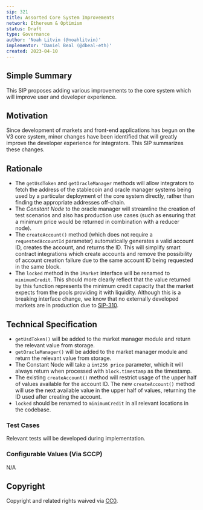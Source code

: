 ```yaml
---
sip: 321
title: Assorted Core System Improvements
network: Ethereum & Optimism
status: Draft
type: Governance
author: 'Noah Litvin (@noahlitvin)'
implementor: 'Daniel Beal (@dbeal-eth)'
created: 2023-04-10
---
```


<!--You can leave these HTML comments in your merged SIP and delete the visible duplicate text guides, they will not appear and may be helpful to refer to if you edit it again. This is the suggested template for new SIPs. Note that an SIP number will be assigned by an editor. When opening a pull request to submit your SIP, please use an abbreviated title in the filename, `sip-draft_title_abbrev.md`. The title should be 44 characters or less.-->

## Simple Summary

<!--"If you can't explain it simply, you don't understand it well enough." Simply describe the outcome the proposed changes intends to achieve. This should be non-technical and accessible to a casual community member.-->

This SIP proposes adding various improvements to the core system which will improve user and developer experience.

## Motivation

<!--This is the problem statement. This is the *why* of the SIP. It should clearly explain *why* the current state of the protocol is inadequate.  It is critical that you explain *why* the change is needed, if the SIP proposes changing how something is calculated, you must address *why* the current calculation is inaccurate or wrong. This is not the place to describe how the SIP will address the issue!-->

Since development of markets and front-end applications has begun on the V3 core system, minor changes have been identified that will greatly improve the developer experience for integrators. This SIP summarizes these changes.

## Rationale

<!--This is where you explain the reasoning behind how you propose to solve the problem. Why did you propose to implement the change in this way, what were the considerations and trade-offs. The rationale fleshes out what motivated the design and why particular design decisions were made. It should describe alternate designs that were considered and related work. The rationale may also provide evidence of consensus within the community, and should discuss important objections or concerns raised during discussion.-->

- The `getUsdToken` and `getOracleManager` methods will allow integrators to fetch the address of the stablecoin and oracle manager systems being used by a particular deployment of the core system directly, rather than finding the appropriate addresses off-chain.
- The _Constant Node_ to the oracle manager will streamline the creation of test scenarios and also has production use cases (such as ensuring that a minimum price would be returned in combination with a reducer node).
- The `createAccount()` method (which does not require a `requestedAccountId` parameter) automatically generates a valid account ID, creates the account, and returns the ID. This will simplify smart contract integrations which create accounts and remove the possibility of account creation failure due to the same account ID being requested in the same block.
- The `locked` method in the `IMarket` interface will be renamed to `minimumCredit`. This should more clearly reflect that the value returned by this function represents the minimum credit capacity that the market expects from the pools providing it with liquidity. Although this is a breaking interface change, we know that no externally developed markets are in production due to [SIP-310](https://sips.synthetix.io/sips/sip-310/).

## Technical Specification

<!--The technical specification should outline the public API of the changes proposed. That is, changes to any of the interfaces Synthetix currently exposes or the creations of new ones.-->

- `getUsdToken()` will be added to the market manager module and return the relevant value from storage.
- `getOracleManager()` will be added to the market manager module and return the relevant value from storage.
- The Constant Node will take a `int256 price` parameter, which it will always return when processed with `block.timestamp` as the timestamp.
- The existing `createAccount()` method will restrict usage of the upper half of values available for the account ID. The new `createAccount()` method will use the next available value in the upper half of values, returning the ID used after creating the account.
- `locked` should be renamed to `minimumCredit` in all relevant locations in the codebase.

### Test Cases

<!--Test cases for an implementation are mandatory for SIPs but can be included with the implementation..-->

Relevant tests will be developed during implementation.

### Configurable Values (Via SCCP)

<!--Please list all values configurable via SCCP under this implementation.-->

N/A

## Copyright

Copyright and related rights waived via [CC0](https://creativecommons.org/publicdomain/zero/1.0/).
